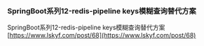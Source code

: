  ### SpringBoot系列12-redis-pipeline keys模糊查询替代方案
 
 SpringBoot系列12-redis-pipeline keys模糊查询替代方案 [https://www.lskyf.com/post/68](https://www.lskyf.com/post/68)
